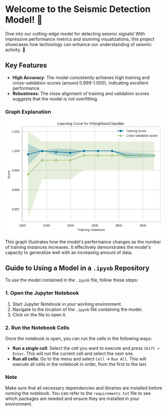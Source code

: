 # Welcome to the Seismic Detection Model! 🌌

Dive into our cutting-edge model for detecting seismic signals! With impressive performance metrics and stunning visualizations, this project showcases how technology can enhance our understanding of seismic activity. 🚀

## Key Features

- **High Accuracy**: The model consistently achieves high training and cross-validation scores (around 0.999-1.000), indicating excellent performance.
- **Robustness**: The close alignment of training and validation scores suggests that the model is not overfitting.

### Graph Explanation

![Learning Curve](Plots/Report%20Model/Learning%20curve.png)

This graph illustrates how the model's performance changes as the number of training instances increases. It effectively demonstrates the model's capacity to generalize well with an increasing amount of data.


## Guide to Using a Model in a `.ipynb` Repository

To use the model contained in the `.ipynb` file, follow these steps:

### 1. Open the Jupyter Notebook

1. Start Jupyter Notebook in your working environment.
2. Navigate to the location of the `.ipynb` file containing the model.
3. Click on the file to open it.

### 2. Run the Notebook Cells

Once the notebook is open, you can run the cells in the following ways:

- **Run a single cell**: Select the cell you want to execute and press `Shift + Enter`. This will run the current cell and select the next one.
- **Run all cells**: Go to the menu and select `Cell` -> `Run All`. This will execute all cells in the notebook in order, from the first to the last.

### Note

Make sure that all necessary dependencies and libraries are installed before running the notebook. You can refer to the `requirements.txt` file to see which packages are needed and ensure they are installed in your environment.

